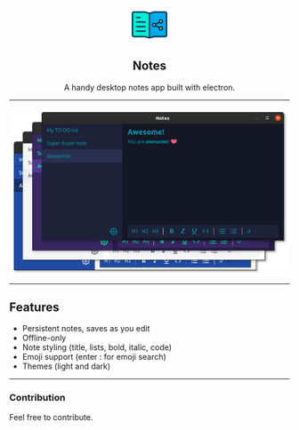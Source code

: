 <p align="center"><img align="center" height="64px" width="64px" src="./assets/icons/icon.png" /></p>
<h2 align="center">Notes</h2>
<p align="center">A handy desktop notes app built with electron.</p>

---

<p align="center"><img align="center" src="./screenshots/screenshot.png" /></p>

---

## Features

- Persistent notes, saves as you edit
- Offline-only
- Note styling (title, lists, bold, italic, code)
- Emoji support (enter : for emoji search)
- Themes (light and dark)

---

### Contribution

Feel free to contribute.
